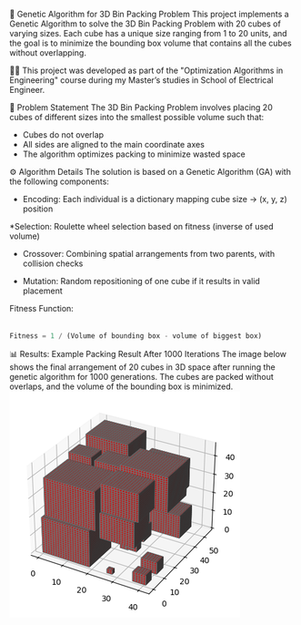 🧠 Genetic Algorithm for 3D Bin Packing Problem
This project implements a Genetic Algorithm to solve the 3D Bin Packing Problem with 20 cubes of varying sizes. Each cube has a unique size ranging from 1 to 20 units, and the goal is to minimize the bounding box volume that contains all the cubes without overlapping.

🧑‍🎓 This project was developed as part of the "Optimization Algorithms in Engineering" course during my Master’s studies in School of Electrical Engineer.


📌 Problem Statement
The 3D Bin Packing Problem involves placing 20 cubes of different sizes into the smallest possible volume such that:

* Cubes do not overlap
* All sides are aligned to the main coordinate axes
* The algorithm optimizes packing to minimize wasted space

⚙️ Algorithm Details
The solution is based on a Genetic Algorithm (GA) with the following components:

* Encoding: Each individual is a dictionary mapping cube size → (x, y, z) position

*Selection: Roulette wheel selection based on fitness (inverse of used volume)

* Crossover: Combining spatial arrangements from two parents, with collision checks

* Mutation: Random repositioning of one cube if it results in valid placement

Fitness Function:
```python

Fitness = 1 / (Volume of bounding box - volume of biggest box)
```

📊 Results: Example Packing Result After 1000 Iterations
The image below shows the final arrangement of 20 cubes in 3D space after running the genetic algorithm for 1000 generations. The cubes are packed without overlaps, and the volume of the bounding box is minimized.
![Final Result](./results/final_result.png)
